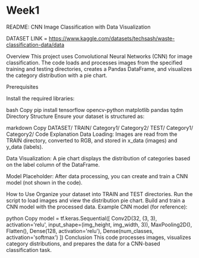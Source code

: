 # Week1

README: CNN Image Classification with Data Visualization

DATASET LINK = https://www.kaggle.com/datasets/techsash/waste-classification-data/data


Overview
This project uses Convolutional Neural Networks (CNN) for image classification. The code loads and processes images from the specified training and testing directories, creates a Pandas DataFrame, and visualizes the category distribution with a pie chart.

Prerequisites

Install the required libraries:

bash
Copy
pip install tensorflow opencv-python matplotlib pandas tqdm
Directory Structure
Ensure your dataset is structured as:

markdown
Copy
DATASET/
    TRAIN/
        Category1/
        Category2/
    TEST/
        Category1/
        Category2/
Code Explanation
Data Loading: Images are read from the TRAIN directory, converted to RGB, and stored in x_data (images) and y_data (labels).

Data Visualization: A pie chart displays the distribution of categories based on the label column of the DataFrame.

Model Placeholder: After data processing, you can create and train a CNN model (not shown in the code).

How to Use
Organize your dataset into TRAIN and TEST directories.
Run the script to load images and view the distribution pie chart.
Build and train a CNN model with the processed data.
Example CNN model (for reference):

python
Copy
model = tf.keras.Sequential([
    Conv2D(32, (3, 3), activation='relu', input_shape=(img_height, img_width, 3)),
    MaxPooling2D(),
    Flatten(),
    Dense(128, activation='relu'),
    Dense(num_classes, activation='softmax')
])
Conclusion
This code processes images, visualizes category distributions, and prepares the data for a CNN-based classification task.



